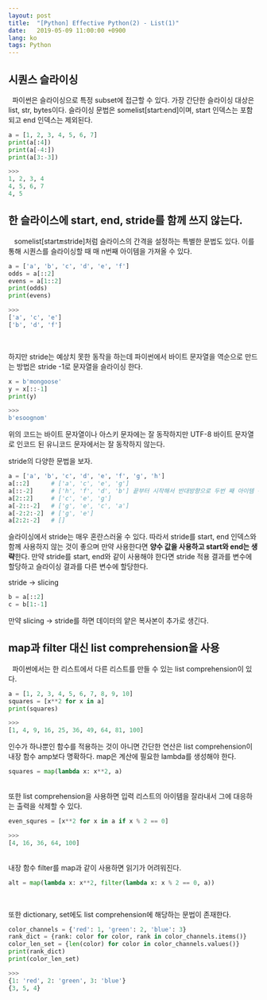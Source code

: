 ```yaml
---
layout: post
title:  "[Python] Effective Python(2) - List(1)"
date:   2019-05-09 11:00:00 +0900
lang: ko
tags: Python
---
```


## 시퀀스 슬라이싱 ##
&nbsp;&nbsp;파이썬은 슬라이싱으로 특정 subset에 접근할 수 있다. 가장 간단한 슬라이싱 대상은 list, str, bytes이다.
슬라이싱 문법은 somelist[start:end]이며, start 인덱스는 포함되고 end 인덱스는 제외된다.

~~~python
a = [1, 2, 3, 4, 5, 6, 7]
print(a[:4])
print(a[-4:])
print(a[3:-3])

>>>
1, 2, 3, 4
4, 5, 6, 7
4, 5
~~~

## 한 슬라이스에 start, end, stride를 함께 쓰지 않는다. ##

&nbsp;&nbsp; somelist[start:end:stride]처럼 슬라이스의 간격을 설정하는 특별한 문법도 있다. 이를 통해 시퀀스를 슬라이싱할 때 매 n번째 아이템을 가져올 수 있다.

~~~python
a = ['a', 'b', 'c', 'd', 'e', 'f']
odds = a[::2]
evens = a[1::2]
print(odds)
print(evens)

>>>
['a', 'c', 'e']
['b', 'd', 'f']
~~~
<br>

하지만 stride는 예상치 못한 동작을 하는데 파이썬에서 바이트 문자열을 역순으로 만드는 방법은 stride -1로 문자열을 슬라이싱 한다.
~~~python
x = b'mongoose'
y = x[::-1]
print(y)

>>>
b'esoognom'
~~~
위의 코드는 바이트 문자열이나 아스키 문자에는 잘 동작하지만 UTF-8 바이트 문자열로 인코드 된 유니코드 문자에서는 잘 동작하지 않는다.

stride의 다양한 문법을 보자.
~~~python
a = ['a', 'b', 'c', 'd', 'e', 'f', 'g', 'h']
a[::2]      # ['a', 'c', 'e', 'g']
a[::-2]     # ['h', 'f', 'd', 'b'] 끝부터 시작해서 반대방향으로 두번 째 아이템 선택
a[2::2]     # ['c', 'e', 'g']
a[-2::-2]   # ['g', 'e', 'c', 'a']
a[-2:2:-2]  # ['g', 'e']
a[2:2:-2]   # []
~~~
슬라이싱에서 stride는 매우 혼란스러울 수 있다. 따라서 stride를 start, end 인덱스와 함께 사용하지 않는 것이 좋으며 만약 사용한다면 **양수 값을 사용하고 start와 end는 생략**한다. 만약 stride를 start, end와 같이 사용해야 한다면 stride 적용 결과를 변수에 할당하고 슬라이싱 결과를 다른 변수에 할당한다.

stride -> slicing

~~~python
b = a[::2]
c = b[1:-1]
~~~

만약 slicing -> stride를 하면 데이터의 얕은 복사본이 추가로 생긴다.

## map과 filter 대신 list comprehension을 사용 ##
&nbsp;&nbsp;파이썬에서는 한 리스트에서 다른 리스트를 만들 수 있는 list comprehension이 있다.
~~~python
a = [1, 2, 3, 4, 5, 6, 7, 8, 9, 10]
squares = [x**2 for x in a]
print(squares)

>>>
[1, 4, 9, 16, 25, 36, 49, 64, 81, 100]
~~~
인수가 하나뿐인 함수를 적용하는 것이 아니면 간단한 연산은 list comprehension이 내장 함수 amp보다 명확하다. map은 계산에 필요한 lambda를 생성해야 한다.

~~~python
squares = map(lambda x: x**2, a)
~~~
<br>
또한 list comprehension을 사용하면 입력 리스트의 아이템을 잘라내서 그에 대응하는 출력을 삭제할 수 있다.

~~~python
even_squres = [x**2 for x in a if x % 2 == 0]

>>>
[4, 16, 36, 64, 100]
~~~
<br>
내장 함수 filter를 map과 같이 사용하면 읽기가 어려워진다.

~~~python
alt = map(lambda x: x**2, filter(lambda x: x % 2 == 0, a))
~~~
<br>

또한 dictionary, set에도 list comprehension에 해당하는 문법이 존재한다.
~~~python
color_channels = {'red': 1, 'green': 2, 'blue': 3}
rank_dict = {rank: color for color, rank in color_channels.items()}
color_len_set = {len(color) for color in color_channels.values()}
print(rank_dict)
print(color_len_set)

>>>
{1: 'red', 2: 'green', 3: 'blue'}
{3, 5, 4}
~~~
